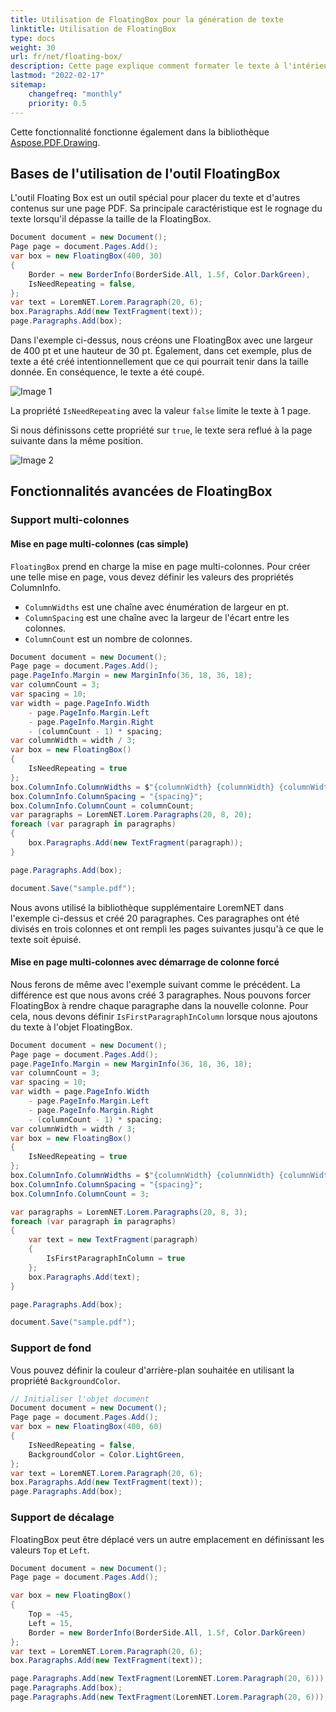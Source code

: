 ```yaml
---
title: Utilisation de FloatingBox pour la génération de texte
linktitle: Utilisation de FloatingBox
type: docs
weight: 30
url: fr/net/floating-box/
description: Cette page explique comment formater le texte à l'intérieur d'une boîte flottante.
lastmod: "2022-02-17"
sitemap:
    changefreq: "monthly"
    priority: 0.5
---
```


Cette fonctionnalité fonctionne également dans la bibliothèque [Aspose.PDF.Drawing](/pdf/net/drawing/).

## Bases de l'utilisation de l'outil FloatingBox

L'outil Floating Box est un outil spécial pour placer du texte et d'autres contenus sur une page PDF. Sa principale caractéristique est le rognage du texte lorsqu'il dépasse la taille de la FloatingBox.

```cs
Document document = new Document();
Page page = document.Pages.Add();
var box = new FloatingBox(400, 30)
{
    Border = new BorderInfo(BorderSide.All, 1.5f, Color.DarkGreen),
    IsNeedRepeating = false,
};
var text = LoremNET.Lorem.Paragraph(20, 6);
box.Paragraphs.Add(new TextFragment(text));
page.Paragraphs.Add(box);
```  

Dans l'exemple ci-dessus, nous créons une FloatingBox avec une largeur de 400 pt et une hauteur de 30 pt.
Également, dans cet exemple, plus de texte a été créé intentionnellement que ce qui pourrait tenir dans la taille donnée.
En conséquence, le texte a été coupé.

![Image 1](image01.png)

La propriété `IsNeedRepeating` avec la valeur `false` limite le texte à 1 page.

Si nous définissons cette propriété sur `true`, le texte sera reflué à la page suivante dans la même position.

![Image 2](image02.png)

## Fonctionnalités avancées de FloatingBox

### Support multi-colonnes

#### Mise en page multi-colonnes (cas simple)

`FloatingBox` prend en charge la mise en page multi-colonnes. Pour créer une telle mise en page, vous devez définir les valeurs des propriétés ColumnInfo.

* `ColumnWidths` est une chaîne avec énumération de largeur en pt.
* `ColumnSpacing` est une chaîne avec la largeur de l'écart entre les colonnes.
* `ColumnCount` est un nombre de colonnes.

```cs
Document document = new Document();
Page page = document.Pages.Add();
page.PageInfo.Margin = new MarginInfo(36, 18, 36, 18);
var columnCount = 3;
var spacing = 10;
var width = page.PageInfo.Width 
    - page.PageInfo.Margin.Left 
    - page.PageInfo.Margin.Right 
    - (columnCount - 1) * spacing;
var columnWidth = width / 3;
var box = new FloatingBox()
{
    IsNeedRepeating = true
};
box.ColumnInfo.ColumnWidths = $"{columnWidth} {columnWidth} {columnWidth}";
box.ColumnInfo.ColumnSpacing = "{spacing}";
box.ColumnInfo.ColumnCount = columnCount;
var paragraphs = LoremNET.Lorem.Paragraphs(20, 8, 20);
foreach (var paragraph in paragraphs)
{
    box.Paragraphs.Add(new TextFragment(paragraph));
}

page.Paragraphs.Add(box);

document.Save("sample.pdf");
```
Nous avons utilisé la bibliothèque supplémentaire LoremNET dans l'exemple ci-dessus et créé 20 paragraphes. Ces paragraphes ont été divisés en trois colonnes et ont rempli les pages suivantes jusqu'à ce que le texte soit épuisé.

#### Mise en page multi-colonnes avec démarrage de colonne forcé

Nous ferons de même avec l'exemple suivant comme le précédent. La différence est que nous avons créé 3 paragraphes. Nous pouvons forcer FloatingBox à rendre chaque paragraphe dans la nouvelle colonne. Pour cela, nous devons définir `IsFirstParagraphInColumn` lorsque nous ajoutons du texte à l'objet FloatingBox.

```cs
Document document = new Document();
Page page = document.Pages.Add();
page.PageInfo.Margin = new MarginInfo(36, 18, 36, 18);
var columnCount = 3;
var spacing = 10;
var width = page.PageInfo.Width 
    - page.PageInfo.Margin.Left 
    - page.PageInfo.Margin.Right 
    - (columnCount - 1) * spacing;
var columnWidth = width / 3;
var box = new FloatingBox()
{
    IsNeedRepeating = true
};
box.ColumnInfo.ColumnWidths = $"{columnWidth} {columnWidth} {columnWidth}";
box.ColumnInfo.ColumnSpacing = "{spacing}";
box.ColumnInfo.ColumnCount = 3;

var paragraphs = LoremNET.Lorem.Paragraphs(20, 8, 3);
foreach (var paragraph in paragraphs)
{
    var text = new TextFragment(paragraph)
    {
        IsFirstParagraphInColumn = true
    };
    box.Paragraphs.Add(text);
}

page.Paragraphs.Add(box);

document.Save("sample.pdf");
```
### Support de fond

Vous pouvez définir la couleur d'arrière-plan souhaitée en utilisant la propriété `BackgroundColor`.

```cs
// Initialiser l'objet document
Document document = new Document();
Page page = document.Pages.Add();
var box = new FloatingBox(400, 60)
{
    IsNeedRepeating = false,
    BackgroundColor = Color.LightGreen,
};
var text = LoremNET.Lorem.Paragraph(20, 6);
box.Paragraphs.Add(new TextFragment(text));
page.Paragraphs.Add(box);
```

### Support de décalage

FloatingBox peut être déplacé vers un autre emplacement en définissant les valeurs `Top` et `Left`.

```cs
Document document = new Document();
Page page = document.Pages.Add();

var box = new FloatingBox()
{
    Top = -45,
    Left = 15,
    Border = new BorderInfo(BorderSide.All, 1.5f, Color.DarkGreen)
};
var text = LoremNET.Lorem.Paragraph(20, 6);
box.Paragraphs.Add(new TextFragment(text));

page.Paragraphs.Add(new TextFragment(LoremNET.Lorem.Paragraph(20, 6)));
page.Paragraphs.Add(box);            
page.Paragraphs.Add(new TextFragment(LoremNET.Lorem.Paragraph(20, 6)));
```

